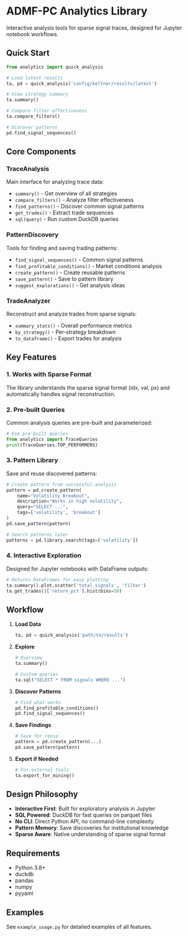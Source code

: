 # ADMF-PC Analytics Library

Interactive analysis tools for sparse signal traces, designed for Jupyter notebook workflows.

## Quick Start

```python
from analytics import quick_analysis

# Load latest results
ta, pd = quick_analysis('config/keltner/results/latest')

# View strategy summary
ta.summary()

# Compare filter effectiveness
ta.compare_filters()

# Discover patterns
pd.find_signal_sequences()
```

## Core Components

### TraceAnalysis
Main interface for analyzing trace data:
- `summary()` - Get overview of all strategies
- `compare_filters()` - Analyze filter effectiveness
- `find_patterns()` - Discover common signal patterns
- `get_trades()` - Extract trade sequences
- `sql(query)` - Run custom DuckDB queries

### PatternDiscovery
Tools for finding and saving trading patterns:
- `find_signal_sequences()` - Common signal patterns
- `find_profitable_conditions()` - Market conditions analysis
- `create_pattern()` - Create reusable patterns
- `save_pattern()` - Save to pattern library
- `suggest_explorations()` - Get analysis ideas

### TradeAnalyzer
Reconstruct and analyze trades from sparse signals:
- `summary_stats()` - Overall performance metrics
- `by_strategy()` - Per-strategy breakdown
- `to_dataframe()` - Export trades for analysis

## Key Features

### 1. Works with Sparse Format
The library understands the sparse signal format (idx, val, px) and automatically handles signal reconstruction.

### 2. Pre-built Queries
Common analysis queries are pre-built and parameterized:
```python
# Use pre-built queries
from analytics import TraceQueries
print(TraceQueries.TOP_PERFORMERS)
```

### 3. Pattern Library
Save and reuse discovered patterns:
```python
# Create pattern from successful analysis
pattern = pd.create_pattern(
    name="Volatility Breakout",
    description="Works in high volatility",
    query="SELECT ...",
    tags=['volatility', 'breakout']
)
pd.save_pattern(pattern)

# Search patterns later
patterns = pd.library.search(tags=['volatility'])
```

### 4. Interactive Exploration
Designed for Jupyter notebooks with DataFrame outputs:
```python
# Returns DataFrames for easy plotting
ta.summary().plot.scatter('total_signals', 'filter')
ta.get_trades()['return_pct'].hist(bins=50)
```

## Workflow

1. **Load Data**
   ```python
   ta, pd = quick_analysis('path/to/results')
   ```

2. **Explore**
   ```python
   # Overview
   ta.summary()
   
   # Custom queries
   ta.sql("SELECT * FROM signals WHERE ...")
   ```

3. **Discover Patterns**
   ```python
   # Find what works
   pd.find_profitable_conditions()
   pd.find_signal_sequences()
   ```

4. **Save Findings**
   ```python
   # Save for reuse
   pattern = pd.create_pattern(...)
   pd.save_pattern(pattern)
   ```

5. **Export if Needed**
   ```python
   # For external tools
   ta.export_for_mining()
   ```

## Design Philosophy

- **Interactive First**: Built for exploratory analysis in Jupyter
- **SQL Powered**: DuckDB for fast queries on parquet files
- **No CLI**: Direct Python API, no command-line complexity
- **Pattern Memory**: Save discoveries for institutional knowledge
- **Sparse Aware**: Native understanding of sparse signal format

## Requirements

- Python 3.8+
- duckdb
- pandas
- numpy
- pyyaml

## Examples

See `example_usage.py` for detailed examples of all features.